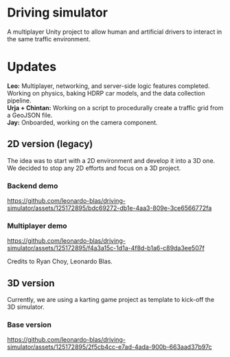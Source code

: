 # Driving simulator
A multiplayer Unity project to allow human and artificial drivers to interact in the same traffic environment.

# Updates
**Leo:** Multiplayer, networking, and server-side logic features completed. Working on physics, baking HDRP car models, and the data collection pipeline.
<br>
**Urja + Chintan:** Working on a script to procedurally create a traffic grid from a GeoJSON file.
<br>
**Jay:** Onboarded, working on the camera component.

## 2D version (legacy)
The idea was to start with a 2D environment and develop it into a 3D one. We decided to stop any 2D efforts and focus on a 3D project.

### Backend demo
https://github.com/leonardo-blas/driving-simulator/assets/125172895/bdc69272-db1e-4aa3-809e-3ce6566772fa


### Multiplayer demo
https://github.com/leonardo-blas/driving-simulator/assets/125172895/f4a3a15c-1d1a-4f8d-b1a6-c89da3ee507f

Credits to Ryan Choy, Leonardo Blas.

## 3D version
Currently, we are using a karting game project as template to kick-off the 3D simulator.

### Base version
https://github.com/leonardo-blas/driving-simulator/assets/125172895/2f5cb4cc-e7ad-4ada-900b-663aad37b97c

